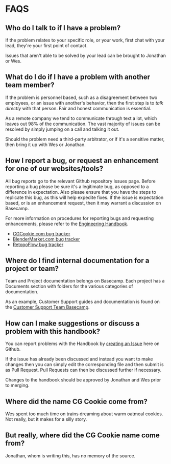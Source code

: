 # FAQS

## Who do I talk to if I have a problem?

If the problem relates to your specific role, or your work, first chat with your lead, they're your first point of contact. 

Issues that aren't able to be solved by your lead can be brought to Jonathan or Wes.


## What do I do if I have a problem with another team member?

If the problem is personnel based, such as a disagreement between two employees, or an issue with another's behavior, then the first step is to *talk directly* with that person. Fair and honest communication is essential.

As a remote company we tend to communicate through text a lot, which leaves out 98% of the communication. The vast majority of issues can be resolved by simply jumping on a call and talking it out.

Should the problem need a third-party arbitrator, or if it's a sensitive matter, then bring it up with Wes or Jonathan.

## How I report a bug, or request an enhancement for one of our websites/tools?

All bug reports go to the relevant Github repository Issues page. Before reporting a bug please be sure it's a legitimate bug, as opposed to a difference in expectation. Also please ensure that you have the steps to replicate this bug, as this will help expedite fixes. If the issue is expectation based, or is an enhancement request, then it may warrant a discussion on Basecamp.

For more information on procedures for reporting bugs and requesting enhancements, please refer to the [Engineering Handbook](https://github.com/CGCookie/engineering-handbook/blob/master/procedures.md).

* [CGCookie.com bug tracker](https://github.com/cgcookie/edu-rails/issues)
* [BlenderMarket.com bug tracker](https://github.com/cgcookie/markets-rails/issues)
* [RetopoFlow bug tracker](https://github.com/cgcookie/retopoflow/issues)

## Where do I find internal documentation for a project or team?

Team and Project documentation belongs on Basecamp. Each project has a Documents section with folders for the various categories of documentation.

As an example, Customer Support guides and documentation is found on the [Customer Support Team Basecamp](https://3.basecamp.com/3093149/buckets/546109/vaults/648246931).

## How can I make suggestions or discuss a problem with this handbook?

You can report problems with the Handbook by [creating an Issue](https://github.com/cgcookie/handbook/issues) here on Github.

If the issue has already been discussed and instead you want to make changes then you can simply edit the corresponding file and then submit is as Pull Request. Pull Requests can then be discussed further if necessary.

Changes to the handbook should be approved by Jonathan and Wes prior to merging.

## Where did the name CG Cookie come from?

Wes spent too much time on trains dreaming about warm oatmeal cookies. Not really, but it makes for a silly story.

## But really, where did the CG Cookie name come from?

Jonathan, whom is writing this, has no memory of the source.
